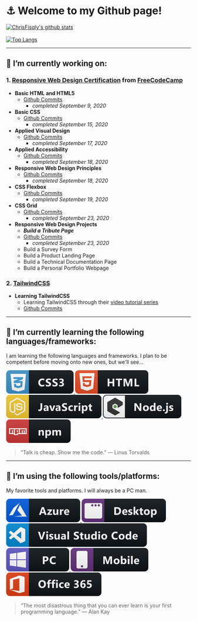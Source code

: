 # :anchor: Welcome to my Github page!



[![ChrisFisqly's github stats](https://github-readme-stats.vercel.app/api?username=ChrisFisqly)](https://github.com/ChrisFisqly/github-readme-stats&show_icons=true&theme=dark)
<br></br>
[![Top Langs](https://github-readme-stats.vercel.app/api/top-langs/?username=ChrisFisqly)](https://github.com/ChrisFisqly/github-readme-stats)
<!--
**ChrisFisqly/ChrisFisqly** is a ✨ _special_ ✨ repository because its `README.md` (this file) appears on your GitHub profile.
-->
___
## :hammer: I’m currently working on:

### 1. [Responsive Web Design Certification](https://github.com/ChrisFisqly/Responsive-Web-Design-Certification) from [FreeCodeCamp](https://www.freecodecamp.org/learn/)

 - **Basic HTML and HTML5** 
   - [Github Commits](https://github.com/ChrisFisqly/Responsive-Web-Design-Certification/commits/master/Basic%20HTML%20and%20HTML5)
     - *completed September 9, 2020*
 - **Basic CSS**
    - [Github Commits](https://github.com/ChrisFisqly/Responsive-Web-Design-Certification/commits/master/Basic%20CSS)
      - *completed September 15, 2020*
 - **Applied Visual Design**
    - [Github Commits](https://github.com/ChrisFisqly/Responsive-Web-Design-Certification/commits/master/Applied%20Visual%20Design)
      - *completed September 17, 2020*
 - **Applied Accessibility**
     - [Github Commits](https://github.com/ChrisFisqly/Responsive-Web-Design-Certification/commits/master/Applied%20Accessibility)
       - *completed September 18, 2020*
 - **Responsive Web Design Principles**
      - [Github Commits](https://github.com/ChrisFisqly/Responsive-Web-Design-Certification/commits/master/Responsive%20Web%20Design%20Principles)
        - *completed September 18, 2020*
 - **CSS Flexbox**
      - [Github Commits](https://github.com/ChrisFisqly/Responsive-Web-Design-Certification/commits/master/CSS%20Flexbox)
        - *completed September 19, 2020*
 - **CSS Grid**
      - [Github Commits](https://github.com/ChrisFisqly/Responsive-Web-Design-Certification/commits/master/CSS%20Grid)
        - *completed September 23, 2020*
 - **Responsive Web Design Projects**
      - ***Build a Tribute Page***
      - [Github Commits](https://github.com/ChrisFisqly/Responsive-Web-Design-Certification/commits/master/Build%20a%20Tribute%20Page)
        - *completed September 23, 2020*
      - Build a Survey Form
      - Build a Product Landing Page
      - Build a Technical Documentation Page
      - Build a Personal Portfolio Webpage
 
 ### 2. [TailwindCSS](https://tailwindcss.com/)
 - **Learning TailwindCSS**
   - Learning TailwindCSS through their [video tutorial series](https://tailwindcss.com/course/setting-up-tailwind-and-postcss)
   - [Github Commits](https://github.com/ChrisFisqly/Tailwind-CSS-Learning/commits/master)
___

## :blue_book: I’m currently learning the following languages/frameworks:

I am learning the following languages and frameworks. I plan to be competent before moving onto new ones, but we'll see...

<a href=#>
  <img 
    src="https://github.com/ChrisFisqly/ChrisFisqly/blob/master/img/css3.svg" 
    alt="CSS badge" 
    style="vertical-align:top margin:6px 4px"
  >
</a>
<a href=#>
  <img 
    src="https://github.com/ChrisFisqly/ChrisFisqly/blob/master/img/html.svg" 
    alt="HTML badge" 
    style="vertical-align:top margin:6px 4px"
  >
</a>
<a href=#>
  <img 
    src="https://github.com/ChrisFisqly/ChrisFisqly/blob/master/img/js.svg" 
    alt="JavaScript badge" 
    style="vertical-align:top margin:6px 4px"
  >
</a>
<a href=#>
  <img 
    src="https://github.com/ChrisFisqly/ChrisFisqly/blob/master/img/nodejs_larger.svg" 
    alt="node.js badge" 
    style="vertical-align:top margin:6px 4px"
  >
</a>
<a href=#>
  <img 
    src="https://github.com/ChrisFisqly/ChrisFisqly/blob/master/img/npm.svg" 
    alt="npm badge" 
    style="vertical-align:top margin:6px 4px"
  >
</a>

> “Talk is cheap. Show me the code.”
― Linus Torvalds

___

## :hammer: I’m using the following tools/platforms:

My favorite tools and platforms. I will always be a PC man.

<a href=#>
  <img 
    src="https://github.com/ChrisFisqly/ChrisFisqly/blob/master/img/azure.svg" 
    alt="azure" 
    style="vertical-align:top margin:6px 4px"
  >
</a>
<a href=#>
  <img 
    src="https://github.com/ChrisFisqly/ChrisFisqly/blob/master/img/desktop.svg" 
    alt="desktop" 
    style="vertical-align:top margin:6px 4px"
  >
</a>
<a href=#>
  <img 
    src="https://github.com/ChrisFisqly/ChrisFisqly/blob/master/img/visualstudio_code.svg" 
    alt="vsc" 
    style="vertical-align:top margin:6px 4px"
  >
</a>
<a href=#>
  <img 
    src="https://github.com/ChrisFisqly/ChrisFisqly/blob/master/img/pc.svg" 
    alt="PC" 
    style="vertical-align:top margin:6px 4px"
  >
</a>
<a href=#>
  <img 
    src="https://github.com/ChrisFisqly/ChrisFisqly/blob/master/img/mobile.svg" 
    alt="mobile" 
    style="vertical-align:top margin:6px 4px"
  >
</a>
<a href=#>
  <img 
    src="https://github.com/ChrisFisqly/ChrisFisqly/blob/master/img/office_365.svg" 
    alt="office365" 
    style="vertical-align:top margin:6px 4px"
  >
</a>

> “The most disastrous thing that you can ever learn is your first programming language.”
― Alan Kay
